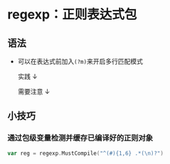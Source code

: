 # regexp：正则表达式包
<p id="vgdBoBek8ZnH994Bzdcpb9">

## 语法

</p>










- 可以在表达式前加入`(?m)`来开启多行匹配模式
	<p id="mwHuK2wJzLbmeAghz3oRwu">
	
	实践 ↓
	
	</p>
	<p id="5hanQVYMj1JeLnwhbdD4Zs">
	
	
	
	</p>
	<p id="mfwdLWH17MeLgRyXq8Gyfy">
	
	需要注意 ↓
	
	</p>
	<p id="oDrRvEqE3fZXwfqMz1vzxg">
	
	
	
	</p>


<p id="2LduGJCjMqidtTXe4Gs9kf">



</p>


<p id="nUm6s8BfHGcvDoM6Md1KLU">

## 小技巧

</p>


<p id="1ZwJsDUj7T3iQWZfRuZxPX">

### 通过包级变量检测并缓存已编译好的正则对象

</p>


<p id="w6TwQNhBB5rrgq7UjseQ1r">



</p>


<p id="bD6Qn6ut4WGZ6xk1mtGx2R">

```Go
var reg = regexp.MustCompile("^(#){1,6} .*(\n)?")
```


</p>


